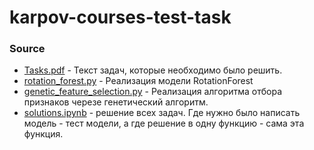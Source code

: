 # karpov-courses-test-task

### Source
* [Tasks.pdf](Tasks.pdf) - Текст задач, которые необходимо было решить.
* [rotation_forest.py](/rotation_forest.py) - Реализация модели RotationForest
* [genetic_feature_selection.py](/genetic_feature_selection.py) - Реализация алгоритма отбора признаков черезе генетический алгоритм.
* [solutions.ipynb](/solutions.ipynb) - решение всех задач. Где нужно было написать модель - тест модели, а где решение в одну функцию - сама эта функция.